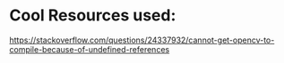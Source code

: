 # Cool Resources used:

https://stackoverflow.com/questions/24337932/cannot-get-opencv-to-compile-because-of-undefined-references

